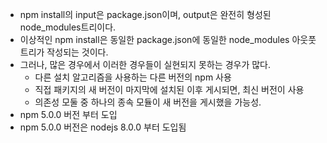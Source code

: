 - npm install의 input은 package.json이며, output은 완전히 형성된 node_modules트리이다.
- 이상적인 npm install은 동일한 package.json에 동일한 node_modules 아웃풋 트리가 작성되는 것이다.
- 그러나, 많은 경우에서 이러한 경우들이 실현되지 못하는 경우가 많다.
    - 다른 설치 알고리즘을 사용하는 다른 버전의 npm 사용
    - 직접 패키지의 새 버전이 마지막에 설치된 이후 게시되면, 최신 버전이 사용
    - 의존성 모둘 중 하나의 종속 모듈이 새 버전을 게시했을 가능성.
- npm 5.0.0 버전 부터 도입
- npm 5.0.0 버전은 nodejs 8.0.0 부터 도입됨